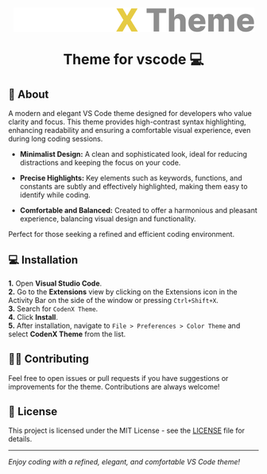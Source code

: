 <h1 align="center">
<img src="./assets/CodenX Theme.png"/>
<p>Theme for vscode 💻</p>
</h1>

## 📒 About

A modern and elegant VS Code theme designed for developers who value clarity and focus. This theme provides high-contrast syntax highlighting, enhancing readability and ensuring a comfortable visual experience, even during long coding sessions.

* **Minimalist Design:** A clean and sophisticated look, ideal for reducing distractions and keeping the focus on your code.

* **Precise Highlights:** Key elements such as keywords, functions, and constants are subtly and effectively highlighted, making them easy to identify while coding.

* **Comfortable and Balanced:** Created to offer a harmonious and pleasant experience, balancing visual design and functionality.
  
Perfect for those seeking a refined and efficient coding environment.

## 💻 Installation

**1.** Open **Visual Studio Code**.<br>
**2.** Go to the **Extensions** view by clicking on the Extensions icon in the Activity Bar on the side of the window or pressing `Ctrl+Shift+X`.<br>
**3.** Search for `CodenX Theme`.<br>
**4.** Click **Install**.<br>
**5.** After installation, navigate to `File > Preferences > Color Theme` and select **CodenX Theme** from the list.

## ✍🏽 Contributing

Feel free to open issues or pull requests if you have suggestions or improvements for the theme. Contributions are always welcome!

## 🧾 License

This project is licensed under the MIT License - see the [LICENSE](LICENSE) file for details.

---

*Enjoy coding with a refined, elegant, and comfortable VS Code theme!*


